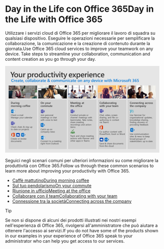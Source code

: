 # <a name="day-in-the-life-with-office-365"></a><span data-ttu-id="d7a8f-101">Day in the Life con Office 365</span><span class="sxs-lookup"><span data-stu-id="d7a8f-101">Day in the Life with Office 365</span></span>

<span data-ttu-id="d7a8f-p101">Utilizzare i servizi cloud di Office 365 per migliorare il lavoro di squadra su qualsiasi dispositivo.  Eseguire le operazioni necessarie per semplificare la collaborazione, la comunicazione e la creazione di contenuto durante la giornata.</span><span class="sxs-lookup"><span data-stu-id="d7a8f-p101">Use Office 365 cloud services to improve your teamwork on any device.  Take steps to streamline your collaboration, communication and content creation as you go through your day.</span></span>  

![Giorno nella visualizzazione Durata](media/m365day.png)

<span data-ttu-id="d7a8f-105">Seguici negli scenari comuni per ulteriori informazioni su come migliorare la produttività con Office 365.</span><span class="sxs-lookup"><span data-stu-id="d7a8f-105">Follow us through these common scenarios to learn more about improving your productivity with Office 365.</span></span>

- [<span data-ttu-id="d7a8f-106">Caffè mattutino</span><span class="sxs-lookup"><span data-stu-id="d7a8f-106">During morning coffee</span></span>](ditl_coffee.md)
- [<span data-ttu-id="d7a8f-107">Sul tuo pendolarismo</span><span class="sxs-lookup"><span data-stu-id="d7a8f-107">On your commute</span></span>](ditl_commute.md)
- [<span data-ttu-id="d7a8f-108">Riunione in ufficio</span><span class="sxs-lookup"><span data-stu-id="d7a8f-108">Meeting at the office</span></span>](ditl_meeting.md)
- [<span data-ttu-id="d7a8f-109">Collaborare con il team</span><span class="sxs-lookup"><span data-stu-id="d7a8f-109">Collaborating with your team</span></span>](ditl_collab.md)
- [<span data-ttu-id="d7a8f-110">Connessione tra la società</span><span class="sxs-lookup"><span data-stu-id="d7a8f-110">Connecting across the company</span></span>](ditl_connect.md)

> [!TIP]
> <span data-ttu-id="d7a8f-111">Se non si dispone di alcuni dei prodotti illustrati nei nostri esempi nell'esperienza di Office 365, rivolgersi all'amministratore che può aiutare a ottenere l'accesso ai servizi.</span><span class="sxs-lookup"><span data-stu-id="d7a8f-111">If you do not have some of the products shown in our examples in your experience of Office 365 speak to your administrator who can help you get access to our services.</span></span> 